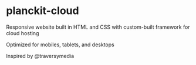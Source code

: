# planckit-cloud
Responsive website built in HTML and CSS with custom-built framework for cloud hosting 

Optimized for mobiles, tablets, and desktops

Inspired by @traversymedia
